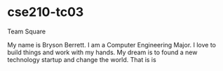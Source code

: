 # cse210-tc03
Team Square

My name is Bryson Berrett. I am a Computer Engineering Major. I love to build things and work with my hands. 
My dream is to found a new technology startup and change the world. That is is